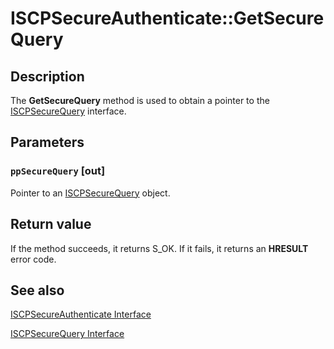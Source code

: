 # ISCPSecureAuthenticate::GetSecureQuery

## Description

The **GetSecureQuery** method is used to obtain a pointer to the [ISCPSecureQuery](https://learn.microsoft.com/windows/desktop/api/mswmdm/nn-mswmdm-iscpsecurequery) interface.

## Parameters

### `ppSecureQuery` [out]

Pointer to an [ISCPSecureQuery](https://learn.microsoft.com/windows/desktop/api/mswmdm/nn-mswmdm-iscpsecurequery) object.

## Return value

If the method succeeds, it returns S_OK. If it fails, it returns an **HRESULT** error code.

## See also

[ISCPSecureAuthenticate Interface](https://learn.microsoft.com/windows/desktop/api/mswmdm/nn-mswmdm-iscpsecureauthenticate)

[ISCPSecureQuery Interface](https://learn.microsoft.com/windows/desktop/api/mswmdm/nn-mswmdm-iscpsecurequery)